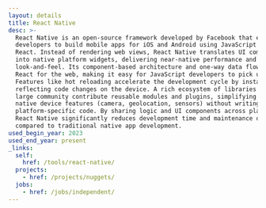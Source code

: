 ```yaml
---
layout: details
title: React Native
desc: >-
  React Native is an open-source framework developed by Facebook that enables
  developers to build mobile apps for iOS and Android using JavaScript and
  React. Instead of rendering web views, React Native translates UI components
  into native platform widgets, delivering near-native performance and
  look-and-feel. Its component-based architecture and one-way data flow mirror
  React for the web, making it easy for JavaScript developers to pick up.
  Features like hot reloading accelerate the development cycle by instantly
  reflecting code changes on the device. A rich ecosystem of libraries and a
  large community contribute reusable modules and plugins, simplifying access to
  native device features (camera, geolocation, sensors) without writing
  platform-specific code. By sharing logic and UI components across platforms,
  React Native significantly reduces development time and maintenance overhead
  compared to traditional native app development.
used_begin_year: 2023
used_end_year: present
_links:
  self:
    href: /tools/react-native/
  projects:
    - href: /projects/nuggets/
  jobs:
    - href: /jobs/independent/
---
```

